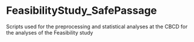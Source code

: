 # FeasibilityStudy_SafePassage
Scripts used for the preprocessing and statistical analyses at the CBCD for the analyses of the Feasibility study
